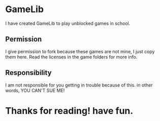 # GameLib
I have created GameLib to play unblocked games in school.
## Permission
I give permission to fork because these games are not mine, I just copy them here. Read the licenses in the game folders for more info.
## Responsibility
I am not responsible for you getting in trouble because of this. in other words, YOU CAN'T SUE ME!
# Thanks for reading! have fun.
